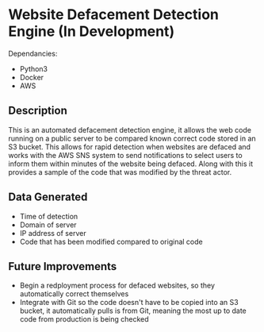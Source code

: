 # Website Defacement Detection Engine (In Development)

Dependancies:

- Python3
- Docker
- AWS

## Description

This is an automated defacement detection engine, it allows the web code running on a public server to be compared known correct code stored in an S3 bucket. This allows for rapid detection when websites are defaced and works with the AWS SNS system to send notifications to select users to inform them within minutes of the website being defaced. Along with this it provides a sample of the code that was modified by the threat actor.

## Data Generated


- Time of detection
- Domain of server
- IP address of server
- Code that has been modified compared to original code


## Future Improvements

- Begin a redployment process for defaced websites, so they automatically correct themselves
- Integrate with Git so the code doesn't have to be copied into an S3 bucket, it automatically pulls is from Git, meaning the most up to date code from production is being checked